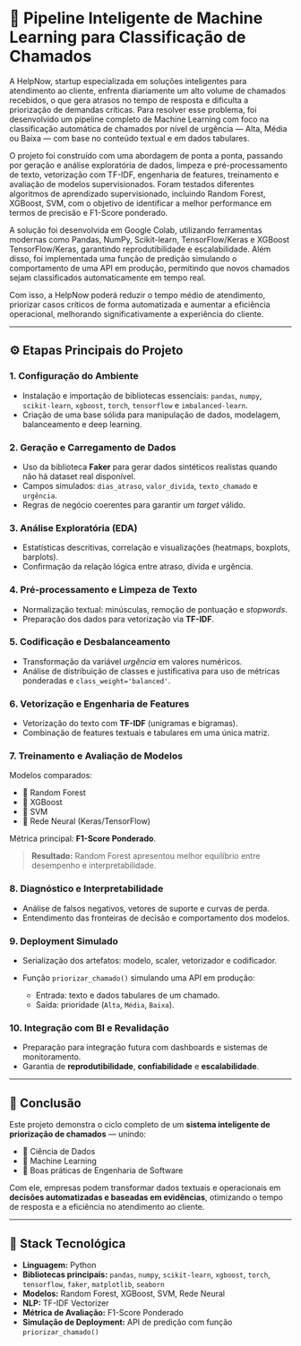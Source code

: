 # 🧠 Pipeline Inteligente de Machine Learning para Classificação de Chamados

A HelpNow, startup especializada em soluções inteligentes para atendimento ao cliente, enfrenta diariamente um alto volume de chamados recebidos, o que gera atrasos no tempo de resposta e dificulta a priorização de demandas críticas. Para resolver esse problema, foi desenvolvido um pipeline completo de Machine Learning com foco na classificação automática de chamados por nível de urgência — Alta, Média ou Baixa — com base no conteúdo textual e em dados tabulares.

O projeto foi construído com uma abordagem de ponta a ponta, passando por geração e análise exploratória de dados, limpeza e pré-processamento de texto, vetorização com TF-IDF, engenharia de features, treinamento e avaliação de modelos supervisionados. Foram testados diferentes algoritmos de aprendizado supervisionado, incluindo Random Forest, XGBoost, SVM, com o objetivo de identificar a melhor performance em termos de precisão e F1-Score ponderado.

A solução foi desenvolvida em Google Colab, utilizando ferramentas modernas como Pandas, NumPy, Scikit-learn, TensorFlow/Keras e XGBoost TensorFlow/Keras, garantindo reprodutibilidade e escalabilidade. Além disso, foi implementada uma função de predição simulando o comportamento de uma API em produção, permitindo que novos chamados sejam classificados automaticamente em tempo real.

Com isso, a HelpNow poderá reduzir o tempo médio de atendimento, priorizar casos críticos de forma automatizada e aumentar a eficiência operacional, melhorando significativamente a experiência do cliente.

---

## ⚙️ Etapas Principais do Projeto

### 1. Configuração do Ambiente

* Instalação e importação de bibliotecas essenciais: `pandas`, `numpy`, `scikit-learn`, `xgboost`, `torch`, `tensorflow` e `imbalanced-learn`.
* Criação de uma base sólida para manipulação de dados, modelagem, balanceamento e deep learning.

### 2. Geração e Carregamento de Dados

* Uso da biblioteca **Faker** para gerar dados sintéticos realistas quando não há dataset real disponível.
* Campos simulados: `dias_atraso`, `valor_divida`, `texto_chamado` e `urgência`.
* Regras de negócio coerentes para garantir um *target* válido.

### 3. Análise Exploratória (EDA)

* Estatísticas descritivas, correlação e visualizações (heatmaps, boxplots, barplots).
* Confirmação da relação lógica entre atraso, dívida e urgência.

### 4. Pré-processamento e Limpeza de Texto

* Normalização textual: minúsculas, remoção de pontuação e *stopwords*.
* Preparação dos dados para vetorização via **TF-IDF**.

### 5. Codificação e Desbalanceamento

* Transformação da variável *urgência* em valores numéricos.
* Análise de distribuição de classes e justificativa para uso de métricas ponderadas e `class_weight='balanced'`.

### 6. Vetorização e Engenharia de Features

* Vetorização do texto com **TF-IDF** (unigramas e bigramas).
* Combinação de features textuais e tabulares em uma única matriz.

### 7. Treinamento e Avaliação de Modelos

Modelos comparados:

* 🌲 Random Forest
* 🚀 XGBoost
* 🧠 SVM
* 🤖 Rede Neural (Keras/TensorFlow)

Métrica principal: **F1-Score Ponderado**.

> **Resultado:** Random Forest apresentou melhor equilíbrio entre desempenho e interpretabilidade.

### 8. Diagnóstico e Interpretabilidade

* Análise de falsos negativos, vetores de suporte e curvas de perda.
* Entendimento das fronteiras de decisão e comportamento dos modelos.

### 9. Deployment Simulado

* Serialização dos artefatos: modelo, scaler, vetorizador e codificador.
* Função `priorizar_chamado()` simulando uma API em produção:

  * Entrada: texto e dados tabulares de um chamado.
  * Saída: prioridade (`Alta`, `Média`, `Baixa`).

### 10. Integração com BI e Revalidação

* Preparação para integração futura com dashboards e sistemas de monitoramento.
* Garantia de **reprodutibilidade**, **confiabilidade** e **escalabilidade**.

---

## 🚀 Conclusão

Este projeto demonstra o ciclo completo de um **sistema inteligente de priorização de chamados** — unindo:

* 🧪 Ciência de Dados
* 🤖 Machine Learning
* 🧰 Boas práticas de Engenharia de Software

Com ele, empresas podem transformar dados textuais e operacionais em **decisões automatizadas e baseadas em evidências**, otimizando o tempo de resposta e a eficiência no atendimento ao cliente.

---

## 🧾 Stack Tecnológica

* **Linguagem:** Python
* **Bibliotecas principais:** `pandas`, `numpy`, `scikit-learn`, `xgboost`, `torch`, `tensorflow`, `faker`, `matplotlib`, `seaborn`
* **Modelos:** Random Forest, XGBoost, SVM, Rede Neural
* **NLP:** TF-IDF Vectorizer
* **Métrica de Avaliação:** F1-Score Ponderado
* **Simulação de Deployment:** API de predição com função `priorizar_chamado()`
